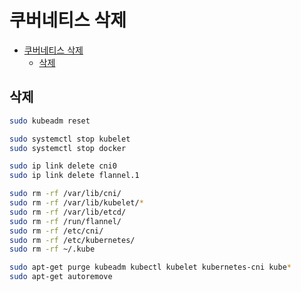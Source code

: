 # 쿠버네티스 삭제

- [쿠버네티스 삭제](#쿠버네티스-삭제)
  - [삭제](#삭제)

## 삭제

```bash
sudo kubeadm reset
```

```bash
sudo systemctl stop kubelet
sudo systemctl stop docker

sudo ip link delete cni0  
sudo ip link delete flannel.1
```

```bash
sudo rm -rf /var/lib/cni/
sudo rm -rf /var/lib/kubelet/*
sudo rm -rf /var/lib/etcd/
sudo rm -rf /run/flannel/
sudo rm -rf /etc/cni/
sudo rm -rf /etc/kubernetes/
sudo rm -rf ~/.kube
```

```bash
sudo apt-get purge kubeadm kubectl kubelet kubernetes-cni kube*
sudo apt-get autoremove
```
